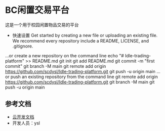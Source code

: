 # BC闲置交易平台

这是一个用于校园闲置物品交易的平台

- 快速设置 
Get started by creating a new file or uploading an existing file. We recommend every repository include a README, LICENSE, and .gitignore.

…or create a new repository on the command line
echo "# Idle-trading-platform" >> README.md
git init
git add README.md
git commit -m "first commit"
git branch -M main
git remote add origin https://github.com/scdysl/Idle-trading-platform.git
git push -u origin main
…or push an existing repository from the command line
git remote add origin https://github.com/scdysl/Idle-trading-platform.git
git branch -M main
git push -u origin main

## 参考文档

- [云开发文档](https://developers.weixin.qq.com/miniprogram/dev/wxcloud/basis/getting-started.html)
- 开发人员：ysl
